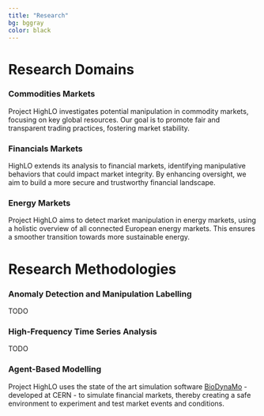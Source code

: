 ```yaml
---
title: "Research"
bg: bggray
color: black
---
```


# Research Domains

<div class="pillar-container">

  <div class="pillar">
    <h3><i class="fa-solid fa-magnifying-glass fa-1x"></i></h3>
    <h3>
      Commodities Markets
    </h3>
    Project HighLO investigates potential manipulation in commodity markets, focusing on key global resources. Our goal is to promote fair and transparent trading practices, fostering market stability.
  </div>

  <div class="pillar">
    <h3><i class="fa-solid fa-industry fa-1x"></i></h3>
    <h3>
      Financials Markets
    </h3>
    HighLO extends its analysis to financial markets, identifying manipulative behaviors that could impact market integrity. By enhancing oversight, we aim to build a more secure and trustworthy financial landscape.
  </div>

  <div class="pillar">
    <h3><i class="fa-solid fa-code-branch fa-1x"></i></h3>
    <h3>
      Energy Markets
    </h3>
    Project HighLO aims to detect market manipulation in energy markets, using a holistic overview of all connected European energy markets. This ensures a smoother transition towards more sustainable energy.
  </div>

</div>

# Research Methodologies

<div class="pillar-container">

  <div class="pillar">
    <h3><i class="fa-solid fa-magnifying-glass fa-1x"></i></h3>
    <h3>
      Anomaly Detection and Manipulation Labelling
    </h3>
    TODO
  </div>

  <div class="pillar">
    <h3><i class="fa-solid fa-industry fa-1x"></i></h3>
    <h3>
      High-Frequency Time Series Analysis
    </h3>
    TODO
  </div>

  <div class="pillar">
    <h3><i class="fa-solid fa-code-branch fa-1x"></i></h3>
    <h3>
      Agent-Based Modelling
    </h3>
    Project HighLO uses the state of the art simulation software
    <a href="https://biodynamo.org/">BioDynaMo</a>
    - developed at CERN - to simulate financial markets, thereby creating a safe environment to experiment and test market events and conditions.
  </div>

</div>
